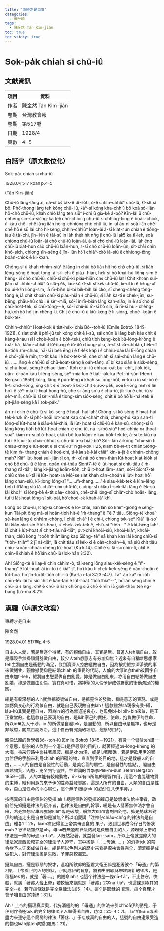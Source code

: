```yaml
---
title: "束縛才是自由"
categories:
  - 無分類
tags:
  - 陳金然 Tân Kim-jiân
toc: true
toc_sticky: true
---
```


# Sok-pa̍k chiah sī chū-iû

## 文獻資訊

| 項目 | 資料 |
|---|---|
| 作者 | 陳金然 Tân Kim-jiân |
| 卷期 | 台灣教會報 |
| 卷期 | 第517卷 |
| 日期 | 1928/4 |
| 頁數 | 4-5 |

## 白話字（原文數位化）

Sok-pa̍k chiah sī chū-iû

1928.04 517 koàn p.4-5

(Tân Kim-jiân)

Chū-iû lâng-lâng ài, nā-sī bô ta̍k-ê tit-tio̍h, ū-ê chhin-chhiūⁿ chū-iû, kî-si̍t sī bô. Phó͘-thong lâng teh kóng chū- iû, káⁿ-sī kóng kha-chhiú bô koà só-liān hō-chò chū-iû, khah chió lâng teh siūⁿ ì-chì ū giâ-kê á-bô? Kīn-lâi ū chū-chheng sin-su-sióng-ka teh chú-chiòng chū-iû sī chhiog-tōng ê boán-chiok, tì-kàu chē- chē lâng lia̍h hòng-chhiòng chò chū-iû, in-uī án-ni soà lia̍h chē-chē hō ê sū lâi chò hi-seng, chhin-chhiūⁿ loân-ài á-sī kiat-hun chiah ê tiōng-iàu ê tāi-chì, jîn- lûn ê tāi-sū in ia̍h the̍h hit nn̄g jī chū-iû lak5 ka tì-leh, soà chiong chū-iû loân-ài chò chū-iû loān-ài, á-sī chò chū-iû loān-lâi, ia̍h ēng chū-iû kiat-hun chò chū-iû loān-hun, á-sī chò chū-iû loān-lûn, si̍t-chāi chin khó-sioh, chiong sîn-sèng ê jîn- lûn hō͘ i chiâⁿ-chò iá-siù ê chhiong-tōng boán-chiok ê ki-koan.

Chóng-sī ū khah chhim-siūⁿ ê lâng in chiū bô lia̍h hit hō chò chū-iû, sī lia̍h lêng-sèng ê hoat-tōng, á-sī ì-chì ê piáu- hiān, he̍k-sī bô khui-hū liông-sim ê hêng- uî chò chū-iû, chiū-sī chū-kì piáu-hiān chò chū-iû lah! Chit khoán sui-jiân ná chhin-chhiūⁿ ū siū-pa̍k, iáu-kú kî-si̍t sī ke̍k chū-iû, in-uī in ê hêng-uî bô uî-ke̍h liông-sim, iā m̄-bián bi-bi bih-bih lâi chò, sī chèng-chèng tông-tông ê, iā chit khoán chū-kí piáu-hiān ê chū-iû, sī lia̍h ka-tī ê chek-jīm, su-bēng, phāu-hū chò i ê sèⁿ-miā, só͘-í in m̄-bián lâng kan-sia̍p, in ê só͘ chò sī chū-hoat-tek, sī chū-tōng-- ê, só͘-í chū-iû m̄-sī bô sîn, iā m̄-sī hui- chèng-hú,koh bô hó͘-jīn chèng-tī. Chit ê chū-iû ū kiù-kèng ê lí-sióng, choè- koân ê bo̍k-tek.

Chhin-chhiūⁿ Hoat-kok ê tiat-ha̍k- chiá Bó--toh-lú (Emile Bo͘tro͘x 1845- 1921), ū siat chi̍t ê phì-jū teh kóng chi̍t ê ì-sù, sái chûn ê lâng beh kàu chi̍t ê káng-kháu (sī i choè-koân ê bo̍k-tek), chiū tio̍h keng-koè bû-lòng-khòng ê toā- hái, kiám-chhái tī lō͘-tiong ē tú-tio̍h hong-pho, á-sī khoà-chhián, he̍k-sī lu-tio̍h àm-chiau, nā-sī i beh ēng i ê tì-le̍k kap i ê chhiú-oán lâi lī-iōng chiah ê chó͘-gāi ê mi̍h, ti̍t-ti̍t kàu i ê bo̍k-tek- tē, che chiah sī sái-chûn lâng ê chū-iû, ......lâng ê chū-iû sī chū-hoat-sèng ê oa̍h-tāng, sī bí kap siān ê sio̍k-sèng, sī chū-hoat-sèng ê chiau-tiám." Koh chū- iû chhiau-oa̍t bu̍t-chit, jio̍k-io̍k, oân- choân kàu tī lêng-sèng, sèⁿ-miā-lūn ê tiat-ha̍k-ka Pek-ní-sùn (Henri Bergson 1859) kóng, lâng ê pún-lêng ū khah su tōng-bu̍t, m̄-kú ū in só͘-bô ê lí-tì chok-iōng, ēng chit ê ē thoat-lī bu̍t-chit ê sok-pa̍k, soà lī-iōng hiah ê lâi hō͘ i ê sèⁿ-miā it-hoat hong-hù, che sī lâng só͘ ū ê chū-iû, jîn-luī ê chū-iû sī sèⁿ-miā, chū-iû sī sèⁿ-miā ê tiong-sim sio̍k-sèng, chit ê bô hō͘ ki-hâi-tek ê pit-jiân-sèng kā i sok-pa̍k."

án-ni chin ê chū-iû sī kò-sèng ê hoat- hui lah! Chóng-sī kò-sèng ê hoat-hui tek-khak m̄-sī phò-hoāi lu̍t-hoat kap chú-cháiⁿ chiá, chèng-hú kap sian-ti lóng-sī lu̍t-hoat ê siāu-kài-chiá, iā lu̍t- hoat sī chū-iû ê kàn-sū, chóng-sī ū lâng kóng tio̍h bô lu̍t-hoat chiah-ē chū-iû, nā- sī bô siūⁿ hoé-chhia nā thoat-soàⁿ kiám m̄-sī phò-hoāi, chûn bô toā kiám-ē kàu bo̍k-tek-tē, á-sī tē-kiû nā tuì i ê khuí-tō cháu-chhut sī chū-iû á-sī bia̍t-bô? Só͘-í lán ài kóng "chù-sîn tī chiâu-chn̂g ê lu̍t-hoat ê sī chū-iû" Ngá-kok 1:25, kiám bē-kì-tit chia̍h Siōng-tè kìm m̄- thang chia̍h ê koé-chí, tì-kàu sè-kài chiâⁿ kin-á-ji̍t ê chhám-chōng mah? Kiâⁿ lu̍t-hoat sui-jiân sī oh, m̄-kú nā bô chun-thàn lu̍t-hoat kiat-kio̍k sī chò bô chū-iû ê lâng, goân khí-thâu Siont7-tè ê lu̍t-hoat sī chi̍t-tiâu ê m̄-thang nā-tiāⁿ, lâng kì-jiâng hoān-tio̍h, chiū it-hoat lām- sám, só͘-í Siont7-tè chiū chhe uí-tāi ê lu̍t- hoat-ka Mô͘-se siat khah oân-choân ê lu̍t- hoat hō͘ lâng chun-siú, kî-tiong lóng-sī "......m̄-thang......" ê siau-ke̍k-tek ê kìm-lēng beh hō͘ lâng siú lâi chiâⁿ-chò chū-iû, chóng-sī chiàu Í-sek-lia̍t lâng ê le̍k-sú lâi khoàⁿ sī lóng-bē ē-tit oân- choân, chē-chē lóng-sī chiâⁿ-chò hoān- lâng, tuì tī la̍t-hoat lóng-sī sit-pāi, hō͘ choē-ok khah-iâⁿ khì.

Lóng bô chū-iû, lóng-sī choē-ok ê lô͘- châi, liân lán só͘ khim-gióng ê sèng- kun Tāi-pi̍t ông mā-sī hoān-tio̍h hit-ê "m̄-thang" ê Tē 7 tiâu, Siōng-tè khoàⁿ sè-kan lâng ê chhám-chōng, I chiū chiâⁿ I ê chí-ì, chiong to̍k-seⁿ Kiáⁿ Iâ-so͘ lâi kiàn-siat sin ê lu̍t-hoat, sī chek-ke̍k-tek ê, chiū-sī "tio̍h...." ê kài-bēng lah! iā chit ê lu̍t-hoat sī chi̍t-tiâu nā-tiāⁿ, put-chí khoài-siú, khoài-kiâⁿ, khoài-thàn, chiū kóng "tioo̍h thiàⁿ lâng kap Siōng- tè" nā khah kán lâi kóng chiū-sī "tio̍h- thiàⁿ" 2 jī nā-tiāⁿ, iā chit tiàu sī ke̍k-kî ê oân-choân--ê, nā siú chit tiâu chiū-sī oân-choân chèng lu̍t-hoat (Ka 5:14). Chit ê sī Iâ-so͘ chin-lí, chit ê chin-lí chiah ē hō͘ lán chū-iû (Iok-hān 8:32).

Ah! Siōng-tè ê liap-lí chin chhim-ò, tāi-seng iōng siau-ke̍k-sèng ê "m̄-thang" ê lu̍t-hoat lâi ín-tō i ê kiáⁿ-jî, hō͘ i kàu tī chek-kek-sèng ê oân-choân ê lu̍t-hoat hō͘ jîn-luī tit-tio̍h chū-iû (Ka-lah-tāi 3:23~4:7). Taⁿ lán káⁿ m̄ tio̍h chīn-le̍k lâi tō siú chit ê kán-tan ê lu̍t-hoat "tio̍h thiaⁿ--", hō͘ lán sêng chin ê chū-iû ê lâng, chit ê chū-iû liân chiòng siū chō ê mi̍h iā gia̍h-thâu teh ǹg-bāng (Lô-má 8:21).

## 漢羅（Ùi原文改寫）

束縛才是自由

陳金然

1928.04.01 517卷p.4-5

自由人人愛，若是無逐个得著，有的親像自由，其實是無。普通人teh講自由，敢是講跤手無掛鎖鏈號做自由，較少人teh想意志有夯枷抑無？近來有自稱新思想家teh主將自由是衝動的滿足，致到濟濟人掠放縱做自由，因為按呢紲掠濟濟號的事來做犧牲，親像戀愛抑是結婚chiah 的重要的代誌，人倫的大事in亦the̍h彼兩字自由來加tì-leh，紲將自由戀愛做自由亂愛，抑是做自由亂來，亦用自由結婚做自由亂婚，抑是做自由亂倫，實在真可惜，將神聖的人倫予伊成做野獸的衝動滿足的機關。

總是有較深想的人in就無掠彼號做自由，是掠靈性的發動，抑是意志的表現。或是無虧負良心的行為做自由，就是自己表現做自由lah！這款雖然ná親像有受-縛，iáu-kú其實是極自由，因為in 的行為無違逆良心，也毋免bi-bi bih-bih來做，是正正堂堂的，也這款自己表現的自由，是lia̍h家己的責任，使命，抱負做伊的性命，所以in毋免人干涉，in 的所做是自發tek，是自動的，所以自由毋是無神，也毋是非政府，閣無否認政治。這个自由有究竟的理想，最懸的目的。

親像法國的哲學者Bó--toh-lú (Emile Bo͘tro͘x 1845－1921)，有設一个譬喻teh講一个意思，駛船的人欲到一个港口(是伊最懸的目的)，就著經過bû-lòng-khòng 的大海，檢采佇路中會拄著風波，抑是khoà淺，或是lu著暗礁，若是伊欲用伊的智力佮伊的手腕來利用chiah 的阻礙的物，直直到伊的目的地，這才是駛船人的自由，......人的自由是自發性的活動，是美佮善的屬性，是自發性的焦點。」閣自由超越物質，肉慾，完全到佇靈性，性命論的哲學家Pek-ní-sùn (Henri Bergson 1859－)講，人的本能有較輸動物，m̄-kú有in所無的理智作用，用這个會脫離物質的束縛，紲利用遐的來予伊的性命益發豐富，這是人所有的自由，人類的自由是性命，自由是性命的中心屬性，這个無予機械tek 的必然性共伊束縛。」

按呢真的自由是個性的發揮lah！總是個性的發揮的確毋是破壞律法佮主宰者，政府佮先知攏是律法的紹介者，也律法是自由的幹事，總是有人講著無律法才會自由，若是無想火車若脫線kiám毋是破壞，船無大kiám會到目的地，抑是地球若對伊的軌道走出是自由抑是滅無？所以咱愛講「注神佇chiâu-chn̂g 的律法的是自由」雅各1：25，kiám袂記得食上帝禁毋通食的 果子，致到世界成今仔日的慘狀mah？行律法雖然是oh，毋kú若無遵趁律法結局是做無自由的人，源起頭上帝的律法是一條的毋通nā-tiāⁿ，人既然犯著，就益發lām-sám，所以上帝就差偉大的律法家摩西設較完全的律法予人遵守，其中攏是「......毋通......」的消極tek 的禁令欲予人守來成做自由，總是照以色列人的歷史來看是攏袂會得完全，濟濟攏是成做犯人，對佇律法攏是失敗，予罪惡較贏去。

攏無自由，攏是罪惡的奴才，連咱所欽仰的聖君大衛王嘛是犯著彼个「毋通」的第7條，上帝看世間人的慘狀，伊就成伊的旨意，將獨生囝耶穌來建設新的律法，是積極tek 的，就是「著...。」的誡命lah！也這个律法是一條nā-tiāⁿ，不止快守，快趁，就講「著疼人佮上帝」若較簡來講就是「著疼」2字nā-tiāⁿ，也這條是極其的完全--ê，若守這條就是完全眾律法(加5：14)。這个是耶穌的 真理，這个真理才會予咱自由(約翰8：32)。

Ah！上帝的攝理真深奧，代先消極的的 「毋通」的律法來引chhoā伊的囝兒，予伊到佇積極tek 的完全的律法予人類得著自由，(加3：23-4：7)。Taⁿ咱kiám毋著盡力來遵守這个簡易的律法「著疼...」予咱成真的自由的人，這號的自由連眾受造的物也kia̍h頭teh向望(羅馬：21)。
